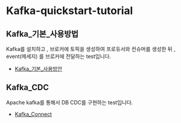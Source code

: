 # Kafka-quickstart-tutorial
## Kafka_기본_사용방법
Kafka를 설치하고 , 브로커에 토픽을 생성하여 프로듀서와 컨슈머를 생성한 뒤 , event(메세지) 를 브로커에 전달하는 test입니다.
- [Kafka_기본_사용방안](./kafka_%EA%B8%B0%EB%B3%B8_%EC%82%AC%EC%9A%A9%EB%B0%A9%EB%B2%95.md)

## Kafka_CDC
Apache kafka를 통해서 DB CDC를 구현하는 test입니다.
- [Kafka_Connect](./Kafka_CDC/Kafka_Connect.md)
